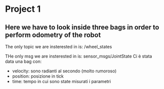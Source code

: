 # Project 1

## Here we have to look inside three bags in order to perform odometry of the robot

The only topic we are insterested in is: /wheel_states

THe only msg we are insterested in is: sensor_msgs/JointState
Ci è stata data una bag con:
- velocity: sono radianti al secondo (molto rumoroso)
- position: posizione in tick
- time: tempo in cui sono state misurati i parametri
